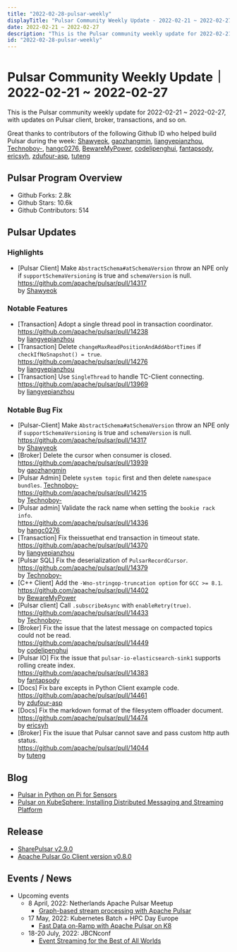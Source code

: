 ```yaml
---
title: "2022-02-28-pulsar-weekly"
displayTitle: "Pulsar Community Weekly Update - 2022-02-21 ~ 2022-02-27"
date: 2022-02-21 ~ 2022-02-27
description: "This is the Pulsar community weekly update for 2022-02-21 ~ 2022-02-27, with updates on Pulsar client, broker, transactions, and so on."
id: "2022-02-28-pulsar-weekly"
---
```


# Pulsar Community Weekly Update｜ 2022-02-21 ~ 2022-02-27

This is the Pulsar community weekly update for 2022-02-21 ~ 2022-02-27, with updates on Pulsar client, broker, transactions, and so on.

Great thanks to contributors of the following Github ID who helped build Pulsar during the week: 
[Shawyeok](https://github.com/Shawyeok), [gaozhangmin](https://github.com/gaozhangmin), [liangyepianzhou](https://github.com/liangyepianzhou), [Technoboy-](https://github.com/Technoboy-), [hangc0276](https://github.com/hangc0276), [BewareMyPower](https://github.com/BewareMyPower),  [codelipenghui](https://github.com/codelipenghui), [fantapsody](https://github.com/fantapsody), [ericsyh](https://github.com/ericsyh), [zdufour-asp](https://github.com/zdufour-asp), [tuteng](https://github.com/tuteng)

## Pulsar Program Overview
- Github Forks: 2.8k
- Github Stars: 10.6k
- Github Contributors: 514

## Pulsar Updates
### Highlights
- [Pulsar Client] Make `AbstractSchema#atSchemaVersion` throw an NPE only if `supportSchemaVersioning` is true and `schemaVersion` is null.
 <br>https://github.com/apache/pulsar/pull/14317 
 <br>by [Shawyeok](https://github.com/Shawyeok)

### Notable Features
- [Transaction] Adopt a single thread pool in  transaction coordinator.
 <br>https://github.com/apache/pulsar/pull/14238 
 <br>by [liangyepianzhou](https://github.com/liangyepianzhou)
- [Transaction] Delete `changeMaxReadPositionAndAddAbortTimes` if `checkIfNoSnapshot() = true`.
 <br>https://github.com/apache/pulsar/pull/14276 
 <br>by [liangyepianzhou](https://github.com/liangyepianzhou)
- [Transaction] Use `SingleThread` to handle TC-Client connecting.
 <br>https://github.com/apache/pulsar/pull/13969 
 <br>by [liangyepianzhou](https://github.com/liangyepianzhou)


### Notable Bug Fix
- [Pulsar-Client] Make `AbstractSchema#atSchemaVersion` throw an NPE only if `supportSchemaVersioning` is true and `schemaVersion` is null.
 <br>https://github.com/apache/pulsar/pull/14317 
 <br>by [Shawyeok](https://github.com/Shawyeok)
- [Broker] Delete the cursor when consumer is closed.
 <br>https://github.com/apache/pulsar/pull/13939 
 <br>by [gaozhangmin](https://github.com/gaozhangmin)
- [Pulsar Admin] Delete `system topic` first and then delete `namespace bundles`.
 [Technoboy-](https://github.com/Technoboy-)
 <br>https://github.com/apache/pulsar/pull/14215 
 <br>by [Technoboy-](https://github.com/Technoboy-)
- [Pulsar admin] Validate the rack name when setting the `bookie rack info`.
 <br>https://github.com/apache/pulsar/pull/14336 
 <br>by [hangc0276](https://github.com/hangc0276)
- [Transaction] Fix theissuethat end transaction in timeout state.
 <br>https://github.com/apache/pulsar/pull/14370 
 <br>by [liangyepianzhou](https://github.com/liangyepianzhou)
- [Pulsar SQL] Fix the deserialization of `PulsarRecordCursor`.
 <br>https://github.com/apache/pulsar/pull/14379 
 <br>by [Technoboy-](https://github.com/Technoboy-)
- [C++ Client]  Add the `-Wno-stringop-truncation option` for `GCC >= 8.1`.
 <br>https://github.com/apache/pulsar/pull/14402 
 <br>by [BewareMyPower](https://github.com/BewareMyPower)
- [Pulsar client] Call `.subscribeAsync` with `enableRetry(true)`.
 <br>https://github.com/apache/pulsar/pull/14433 
 <br>by [Technoboy-](https://github.com/Technoboy-)
- [Broker] Fix the issue that the latest message on compacted topics could not be read.
 <br>https://github.com/apache/pulsar/pull/14449 
 <br>by [codelipenghui](https://github.com/codelipenghui)
- [Pulsar IO] Fix the issue that `pulsar-io-elasticsearch-sink1` supports rolling create index. 
 <br>https://github.com/apache/pulsar/pull/14383 
 <br>by [fantapsody](https://github.com/fantapsody)
- [Docs] Fix bare excepts in Python Client example code.
 <br>https://github.com/apache/pulsar/pull/14461 
 <br>by [zdufour-asp](https://github.com/zdufour-asp)
- [Docs] Fix the markdown format of the filesystem offloader document.
 <br>https://github.com/apache/pulsar/pull/14474 
 <br>by [ericsyh](https://github.com/ericsyh)
- [Broker] Fix the isuue that Pulsar cannot save and pass custom http auth status.
 <br>https://github.com/apache/pulsar/pull/14044 
 <br>by [tuteng](https://github.com/tuteng)

## Blog
- [Pulsar in Python on Pi for Sensors](https://dzone.com/articles/pulsar-in-python-on-pi)
- [Pulsar on KubeSphere: Installing Distributed Messaging and Streaming Platform](https://dzone.com/articles/pulsar-on-kubesphere-installing-distributed-messaging-and-streaming-platform)

## Release
- [SharePulsar v2.9.0](https://www.nuget.org/packages/SharpPulsar/2.9.0)
- [Apache Pulsar Go Client version v0.8.0](https://t.co/yHkVf8V6kg)

## Events / News
- Upcoming events
    - 8 April, 2022: Netherlands Apache Pulsar Meetup
        - [Graph-based stream processing with Apache Pulsar](https://www.meetup.com/netherlands-apache-pulsar-meetup/events/284660180/)
    - 17 May, 2022: Kubernetes Batch + HPC Day Europe
        - [Fast Data on-Ramp with Apache Pulsar on K8](https://kubernetesbatchdayeu22.sched.com/event/10F0q)
    - 18-20 July, 2022: JBCNconf
        - [Event Streaming for the Best of All Worlds](https://www.jbcnconf.com/2022/infoTalk.html?id=62324db53a63410bd73c06e4&utm_source=twitter&utm_medium=socialmedia)
